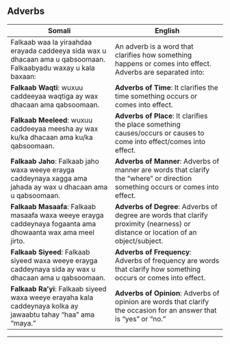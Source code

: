 ## Adverbs

| **Somali**                                                                                                                                           | **English**                                                                                                                                    |
|-------------------------------------------------------------------------------------------------------------------------------------------------------|------------------------------------------------------------------------------------------------------------------------------------------------|
| Falkaab waa la yiraahdaa erayada caddeeya sida wax u dhacaan ama u qabsoomaan. Falkaabyadu waxay u kala baxaan:                                       | An adverb is a word that clarifies how something happens or comes into effect. Adverbs are separated into:                                      |
| **Falkaab Waqti**: wuxuu caddeeyaa waqtiga ay wax dhacaan ama qabsoomaan.                                                                              | **Adverbs of Time**: It clarifies the time something occurs or comes into effect.                                                              |
| **Falkaab Meeleed**: wuxuu caddeeyaa meesha ay wax ku/ka dhacaan ama ku/ka qabsoomaan.                                                                | **Adverbs of Place**: It clarifies the place something causes/occurs or causes to come into effect/comes into effect.                          |
| **Falkaab Jaho**: Falkaab jaho waxa weeye erayga caddeynaya xagga ama jahada ay wax u dhacaan ama u qabsoomaan.                                        | **Adverbs of Manner**: Adverbs of manner are words that clarify the “where” or direction something occurs or comes into effect.                |
| **Falkaab Masaafa**: Falkaab masaafa waxa weeye erayga caddeynaya fogaanta ama dhowaanta wax ama meel jirto.                                           | **Adverbs of Degree**: Adverbs of degree are words that clarify proximity (nearness) or distance or location of an object/subject.             |
| **Falkaab Siyeed**: Falkaab siyeed waxa weeye erayga caddeynaya sida ay wax u dhacaan ama u qabsoomaan.                                                | **Adverbs of Frequency**: Adverbs of frequency are words that clarify how something occurs or comes into effect.                               |
| **Falkaab Ra’yi**: Falkaab siyeed waxa weeye erayaha kala caddeynaya kolka ay jawaabtu tahay “haa” ama “maya.”                                         | **Adverbs of Opinion**: Adverbs of opinion are words that clarify the occasion for an answer that is “yes” or “no.”                            |

---
